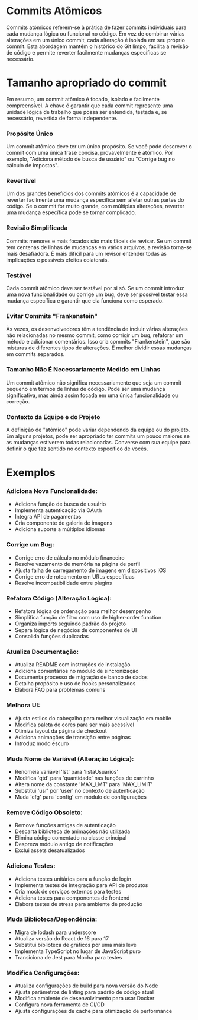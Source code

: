 # Commits Atômicos

Commits atômicos referem-se à prática de fazer commits individuais para cada mudança lógica ou funcional no código. Em vez de combinar várias alterações em um único commit, cada alteração é isolada em seu próprio commit. Esta abordagem mantém o histórico do Git limpo, facilita a revisão de código e permite reverter facilmente mudanças específicas se necessário.

# Tamanho apropriado do commit
Em resumo, um commit atômico é focado, isolado e facilmente compreensível. A chave é garantir que cada commit represente uma unidade lógica de trabalho que possa ser entendida, testada e, se necessário, revertida de forma independente.

### Propósito Único
Um commit atômico deve ter um único propósito. Se você pode descrever o commit com uma única frase concisa, provavelmente é atômico. Por exemplo, "Adiciona método de busca de usuário" ou "Corrige bug no cálculo de impostos".

### Revertível
Um dos grandes benefícios dos commits atômicos é a capacidade de reverter facilmente uma mudança específica sem afetar outras partes do código. Se o commit for muito grande, com múltiplas alterações, reverter uma mudança específica pode se tornar complicado.

### Revisão Simplificada
Commits menores e mais focados são mais fáceis de revisar. Se um commit tem centenas de linhas de mudanças em vários arquivos, a revisão torna-se mais desafiadora. É mais difícil para um revisor entender todas as implicações e possíveis efeitos colaterais.

### Testável
Cada commit atômico deve ser testável por si só. Se um commit introduz uma nova funcionalidade ou corrige um bug, deve ser possível testar essa mudança específica e garantir que ela funciona como esperado.

### Evitar Commits "Frankenstein"
Às vezes, os desenvolvedores têm a tendência de incluir várias alterações não relacionadas no mesmo commit, como corrigir um bug, refatorar um método e adicionar comentários. Isso cria commits "Frankenstein", que são misturas de diferentes tipos de alterações. É melhor dividir essas mudanças em commits separados.

### Tamanho Não É Necessariamente Medido em Linhas
Um commit atômico não significa necessariamente que seja um commit pequeno em termos de linhas de código. Pode ser uma mudança significativa, mas ainda assim focada em uma única funcionalidade ou correção.

### Contexto da Equipe e do Projeto
A definição de "atômico" pode variar dependendo da equipe ou do projeto. Em alguns projetos, pode ser apropriado ter commits um pouco maiores se as mudanças estiverem todas relacionadas. Converse com sua equipe para definir o que faz sentido no contexto específico de vocês.


# Exemplos

### Adiciona Nova Funcionalidade:
- Adiciona função de busca de usuário
- Implementa autenticação via OAuth
- Integra API de pagamentos
- Cria componente de galeria de imagens
- Adiciona suporte a múltiplos idiomas

### Corrige um Bug:
- Corrige erro de cálculo no módulo financeiro
- Resolve vazamento de memória na página de perfil
- Ajusta falha de carregamento de imagens em dispositivos iOS
- Corrige erro de roteamento em URLs específicas
- Resolve incompatibilidade entre plugins

### Refatora Código (Alteração Lógica):
- Refatora lógica de ordenação para melhor desempenho
- Simplifica função de filtro com uso de higher-order function
- Organiza imports seguindo padrão do projeto
- Separa lógica de negócios de componentes de UI
- Consolida funções duplicadas

### Atualiza Documentação:
- Atualiza README com instruções de instalação
- Adiciona comentários no módulo de sincronização
- Documenta processo de migração de banco de dados
- Detalha propósito e uso de hooks personalizados
- Elabora FAQ para problemas comuns

### Melhora UI:
- Ajusta estilos do cabeçalho para melhor visualização em mobile
- Modifica paleta de cores para ser mais acessível
- Otimiza layout da página de checkout
- Adiciona animações de transição entre páginas
- Introduz modo escuro

### Muda Nome de Variável (Alteração Lógica):
- Renomeia variável 'lst' para 'listaUsuarios'
- Modifica 'qtd' para 'quantidade' nas funções de carrinho
- Altera nome da constante 'MAX_LMT' para 'MAX_LIMIT'
- Substitui 'usr' por 'user' no contexto de autenticação
- Muda 'cfg' para 'config' em módulo de configurações

### Remove Código Obsoleto:
- Remove funções antigas de autenticação
- Descarta biblioteca de animações não utilizada
- Elimina código comentado na classe principal
- Despreza módulo antigo de notificações
- Exclui assets desatualizados

### Adiciona Testes:
- Adiciona testes unitários para a função de login
- Implementa testes de integração para API de produtos
- Cria mock de serviços externos para testes
- Adiciona testes para componentes de frontend
- Elabora testes de stress para ambiente de produção

### Muda Biblioteca/Dependência:
- Migra de lodash para underscore
- Atualiza versão do React de 16 para 17
- Substitui biblioteca de gráficos por uma mais leve
- Implementa TypeScript no lugar de JavaScript puro
- Transiciona de Jest para Mocha para testes

### Modifica Configurações:
- Atualiza configurações de build para nova versão do Node
- Ajusta parâmetros de linting para padrão de código atual
- Modifica ambiente de desenvolvimento para usar Docker
- Configura nova ferramenta de CI/CD
- Ajusta configurações de cache para otimização de performance
